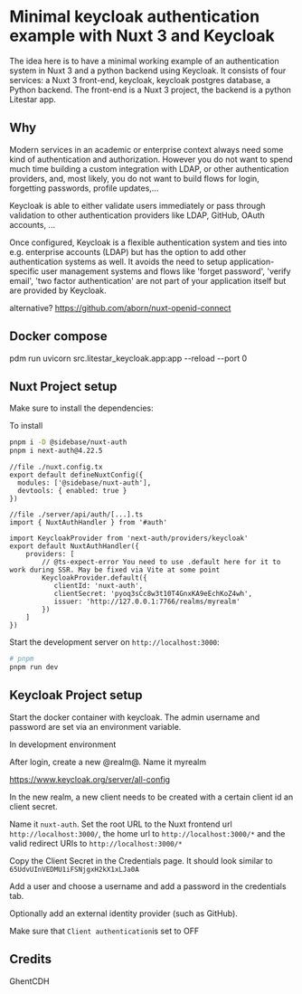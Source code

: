 # Minimal keycloak authentication example with Nuxt 3 and Keycloak

The idea here is to have a minimal working example of an authentication system in Nuxt 3 and a python backend using Keycloak. It consists of four services: a Nuxt 3 front-end, keycloak, keycloak postgres database, a Python backend. The front-end is a Nuxt 3 project, the backend is a python Litestar app.

## Why

Modern services in an academic or enterprise context always need some kind of authentication and authorization. However you do not want to spend much time building a custom integration with LDAP, or other authentication providers, and, most likely, you do not want to build flows for login, forgetting passwords, profile updates,... 

Keycloak is able to either validate users immediately or pass through validation to other authentication providers like LDAP, GitHub, OAuth accounts, ...

Once configured, Keycloak is a flexible authentication system and ties into e.g. enterprise accounts (LDAP) but has the option to add other authentication systems as well. It avoids the need to setup application-specific user management systems and flows like 'forget password', 'verify email',  'two factor authentication' are not part of your application itself but are provided by Keycloak.

alternative? https://github.com/aborn/nuxt-openid-connect

## Docker compose


pdm run  uvicorn src.litestar_keycloak.app:app --reload --port 0


## Nuxt Project setup

Make sure to install the dependencies:

To install 

```bash
pnpm i -D @sidebase/nuxt-auth
pnpm i next-auth@4.22.5
```

````
//file ./nuxt.config.tx
export default defineNuxtConfig({
  modules: ['@sidebase/nuxt-auth'],
  devtools: { enabled: true }
})
````

````
//file ./server/api/auth/[...].ts
import { NuxtAuthHandler } from '#auth'

import KeycloakProvider from 'next-auth/providers/keycloak'
export default NuxtAuthHandler({
    providers: [
        // @ts-expect-error You need to use .default here for it to work during SSR. May be fixed via Vite at some point
        KeycloakProvider.default({
           clientId: 'nuxt-auth',
           clientSecret: 'pyoq3sCc8w3t10T4GnxKA9eEchKoZ4wh',
           issuer: 'http://127.0.0.1:7766/realms/myrealm'
        })
    ]
})

````

Start the development server on `http://localhost:3000`:

```bash
# pnpm
pnpm run dev
```

## Keycloak Project setup

Start the docker container with keycloak. The admin username and password are set via an environment variable.

In development environment 

After login, create a new @realm@. Name it myrealm

https://www.keycloak.org/server/all-config


In the new realm, a new client needs to be created with a certain client id an client secret.

Name it `nuxt-auth`. Set the root URL to the Nuxt frontend url `http://localhost:3000/`, the home url to `http://localhost:3000/*` and the valid redirect URIs to `http://localhost:3000/*`

Copy the Client Secret in the Credentials page. It should look similar to `65UdvUInVEDMU1iFSNjgxH2kX1xLJa0A`

Add a user and choose a username and add a password in the credentials tab.

Optionally add an external identity provider (such as GitHub).

Make sure that `Client authentication`is set to OFF


## Credits

GhentCDH
